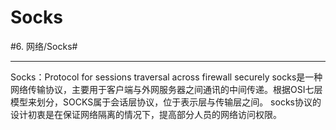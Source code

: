 # Socks
#6. 网络/Socks#
- - - -
Socks：Protocol for sessions traversal across firewall securely
socks是一种网络传输协议，主要用于客户端与外网服务器之间通讯的中间传递。根据OSI七层模型来划分，SOCKS属于会话层协议，位于表示层与传输层之间。
socks协议的设计初衷是在保证网络隔离的情况下，提高部分人员的网络访问权限。